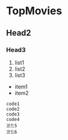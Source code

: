# TopMovies

## Head2

### Head3


1. list1
1. list2
1. list3

- item1
- item2


```
code1
code2
code3
code4
코드5
코드6
```
